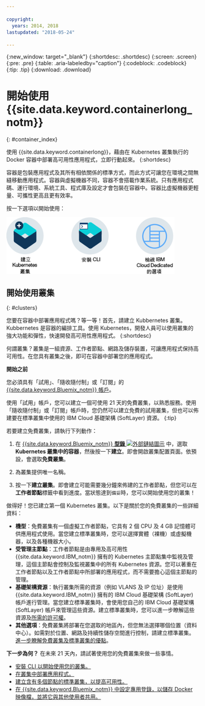 ```yaml
---

copyright:
  years: 2014, 2018
lastupdated: "2018-05-24"

---
```


{:new_window: target="_blank"}
{:shortdesc: .shortdesc}
{:screen: .screen}
{:pre: .pre}
{:table: .aria-labeledby="caption"}
{:codeblock: .codeblock}
{:tip: .tip}
{:download: .download}



# 開始使用 {{site.data.keyword.containerlong_notm}}
{: #container_index}

使用 {{site.data.keyword.containerlong}}，藉由在 Kubernetes 叢集執行的 Docker 容器中部署高可用性應用程式，立即行動起來。
{:shortdesc}

容器是包裝應用程式及其所有相依關係的標準方式，而此方式可讓您在環境之間無縫移動應用程式。容器與虛擬機器不同，容器不會搭載作業系統。只有應用程式碼、運行環境、系統工具、程式庫及設定才會包裝在容器中。容器比虛擬機器更輕量、可攜性更高且更有效率。



按一下選項以開始使用：

<img usemap="#home_map" border="0" class="image" id="image_ztx_crb_f1b" src="images/cs_public_dedicated_options.png" width="440" alt="按一下圖示，以快速開始使用 {{site.data.keyword.containershort_notm}}。透過 {{site.data.keyword.Bluemix_dedicated_notm}}，按一下此圖示以查看選項。" style="width:440px;" />
<map name="home_map" id="home_map">
<area href="#clusters" alt="在 {{site.data.keyword.Bluemix_notm}} 中開始使用 Kubernetes 叢集" title="在 {{site.data.keyword.Bluemix_notm}} 中開始使用 Kubernetes 叢集" shape="rect" coords="-7, -8, 108, 211" />
<area href="cs_cli_install.html" alt="安裝 CLI。" title="安裝 CLI。" shape="rect" coords="155, -1, 289, 210" />
<area href="cs_dedicated.html#dedicated_environment" alt="{{site.data.keyword.Bluemix_dedicated_notm}} 雲端環境" title="{{site.data.keyword.Bluemix_notm}} 雲端環境" shape="rect" coords="326, -10, 448, 218" />
</map>


## 開始使用叢集
{: #clusters}

您要在容器中部署應用程式嗎？等一等！首先，請建立 Kubbernetes 叢集。Kubbernetes 是容器的編排工具。使用 Kubernetes，開發人員可以使用叢集的強大功能和彈性，快速開發高可用性應用程式。
{:shortdesc}

何謂叢集？叢集是一組資源、工作者節點、網路及儲存裝置，可讓應用程式保持高可用性。在您具有叢集之後，即可在容器中部署您的應用程式。

**開始之前**

您必須具有「試用」、「隨收隨付制」或「訂閱」的 [{{site.data.keyword.Bluemix_notm}} 帳戶](https://console.bluemix.net/registration/)。

使用「試用」帳戶，您可以建立一個可使用 21 天的免費叢集，以熟悉服務。使用「隨收隨付制」或「訂閱」帳戶時，您仍然可以建立免費的試用叢集，但也可以佈建要在標準叢集中使用的 IBM Cloud 基礎架構 (SoftLayer) 資源。
{:tip}

若要建立免費叢集，請執行下列動作：

1.  在 [{{site.data.keyword.Bluemix_notm}} **型錄** ![外部鏈結圖示](../icons/launch-glyph.svg "外部鏈結圖示")](https://console.bluemix.net/catalog/?category=containers) 中，選取 **Kubernetes 叢集中的容器**，然後按一下**建立**。即會開啟叢集配置頁面。依預設，會選取**免費叢集**。

2. 為叢集提供唯一名稱。

3.  按一下**建立叢集**。即會建立可能需要幾分鐘來佈建的工作者節點，但您可以在**工作者節點**標籤中看到進度。當狀態達到`備妥`時，您可以開始使用您的叢集！

做得好！您已建立第一個 Kubernetes 叢集。以下是關於您的免費叢集的一些詳細資料：

*   **機型**：免費叢集有一個虛擬工作者節點，它具有 2 個 CPU 及 4 GB 記憶體可供應用程式使用。當您建立標準叢集時，您可以選擇實體（裸機）或虛擬機器，以及各種機器大小。
*   **受管理主節點**：工作者節點是由專用及高可用性 {{site.data.keyword.IBM_notm}} 擁有的 Kubernetes 主節點集中監視及管理，這個主節點會控制及監視叢集中的所有 Kubernetes 資源。您可以著重在工作者節點以及工作者節點中所部署的應用程式，而不需要擔心這個主節點的管理。
*   **基礎架構資源**：執行叢集所需的資源（例如 VLANS 及 IP 位址）是使用 {{site.data.keyword.IBM_notm}} 擁有的 IBM Cloud 基礎架構 (SoftLayer) 帳戶進行管理。當您建立標準叢集時，會使用您自己的 IBM Cloud 基礎架構 (SoftLayer) 帳戶來管理這些資源。建立標準叢集時，您可以進一步瞭解這些資源及[所需的許可權](cs_users.html#infra_access)。
*   **其他選項**：免費叢集將部署在您選取的地區內，但您無法選擇哪個位置（資料中心）。如需對於位置、網路及持續性儲存空間進行控制，請建立標準叢集。[進一步瞭解免費叢集及標準叢集的優點](cs_why.html#cluster_types)。


**下一步為何？**
在未來 21 天內，請試著使用您的免費叢集來做一些事情。

* [安裝 CLI 以開始使用您的叢集。](cs_cli_install.html#cs_cli_install)
* [在叢集中部署應用程式。](cs_app.html#app_cli)
* [建立含有多個節點的標準叢集，以提高可用性。](cs_clusters.html#clusters_ui)
* [在 {{site.data.keyword.Bluemix_notm}} 中設定專用登錄，以儲存 Docker 映像檔，並將它與其他使用者共用。](/docs/services/Registry/index.html)
